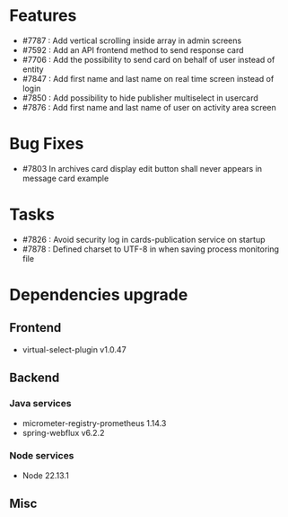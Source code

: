 
# Features

- #7787 : Add vertical scrolling inside array in admin screens
- #7592 : Add an API frontend method to send response card
- #7706 : Add the possibility to send card on behalf of user instead of entity
- #7847 : Add first name and last name on real time screen instead of login
- #7850 : Add possibility to hide publisher multiselect in usercard
- #7876 : Add first name and last name of user on activity area screen



# Bug Fixes

- #7803 In archives card display edit button shall never appears in message card example

# Tasks

- #7826 : Avoid security log in cards-publication service on startup
- #7878 : Defined charset to UTF-8 in when saving process monitoring file

# Dependencies upgrade

## Frontend

- virtual-select-plugin v1.0.47
  
## Backend 

### Java services 

- micrometer-registry-prometheus 1.14.3
- spring-webflux v6.2.2

### Node services

- Node 22.13.1

## Misc 







